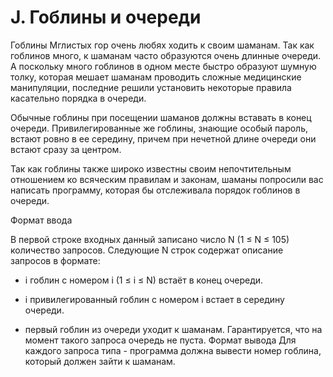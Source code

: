 # J. Гоблины и очереди

Гоблины Мглистых гор очень любях ходить к своим шаманам. Так как гоблинов много, к шаманам часто образуются очень
длинные очереди. А поскольку много гоблинов в одном месте быстро образуют шумную толку, которая мешает шаманам проводить
сложные медицинские манипуляции, последние решили установить некоторые правила касательно порядка в очереди.

Обычные гоблины при посещении шаманов должны вставать в конец очереди. Привилегированные же гоблины, знающие особый
пароль, встают ровно в ее середину, причем при нечетной длине очереди они встают сразу за центром.

Так как гоблины также широко известны своим непочтительным отношением ко всяческим правилам и законам, шаманы попросили
вас написать программу, которая бы отслеживала порядок гоблинов в очереди.

Формат ввода

В первой строке входных данный записано число N (1 ≤ N ≤ 105)  количество запросов. Следующие N строк содержат описание
запросов в формате:

+ i гоблин с номером i (1 ≤ i ≤ N) встаёт в конец очереди.

* i привилегированный гоблин с номером i встает в середину очереди.

- первый гоблин из очереди уходит к шаманам. Гарантируется, что на момент такого запроса очередь не пуста.
  Формат вывода
  Для каждого запроса типа - программа должна вывести номер гоблина, который должен зайти к шаманам.